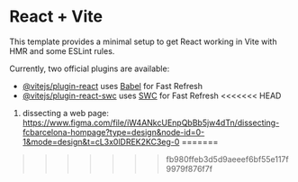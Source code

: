 # React + Vite

This template provides a minimal setup to get React working in Vite with HMR and some ESLint rules.

Currently, two official plugins are available:

- [@vitejs/plugin-react](https://github.com/vitejs/vite-plugin-react/blob/main/packages/plugin-react/README.md) uses [Babel](https://babeljs.io/) for Fast Refresh
- [@vitejs/plugin-react-swc](https://github.com/vitejs/vite-plugin-react-swc) uses [SWC](https://swc.rs/) for Fast Refresh
<<<<<<< HEAD


1) dissecting a web page: https://www.figma.com/file/iW4ANkcUEnpQbBb5jw4dTn/dissecting-fcbarcelona-hompage?type=design&node-id=0-1&mode=design&t=cL3x0lDREK2KC3eg-0
=======
>>>>>>> fb980ffeb3d5d9aeeef6bf55e117f9979f876f7f

